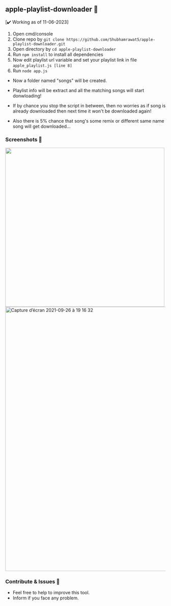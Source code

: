## apple-playlist-downloader 🎵

[✔️ Working as of 11-06-2023]

1. Open cmd/console
2. Clone repo by `git clone https://github.com/Shubhamrawat5/apple-playlist-downloader.git`
3. Open directory by `cd apple-playlist-downloader`
4. Run `npm install` to install all dependencies
5. Now edit playlist url variable and set your playlist link in file `apple_playlist.js [line 8]`
6. Run `node app.js`

- Now a folder named "songs" will be created.

- Playlist info will be extract and all the matching songs will start donwloading!

- If by chance you stop the script in between, then no worries as if song is already downloaded then next time it won't be downloaded again!

- Also there is 5% chance that song's some remix or different same name song will get downloaded...

### Screenshots 🚀

<img src = "https://i.ibb.co/jGkBFN6/aaaa.png" width="500"/>
<img width="831" alt="Capture d’écran 2021-09-26 à 19 16 32" src="https://user-images.githubusercontent.com/44288655/134817487-1a468b63-1e53-4f87-a862-05098813e52b.png">

### Contribute & Issues 🚀

- Feel free to help to improve this tool.
- Inform if you face any problem.
